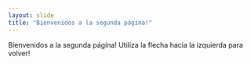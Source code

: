 ```yaml
--- 
layout: slide 
title: "Bienvenidos a la segunda página!"
---
```

Bienvenidos a la segunda página!
Utiliza la flecha hacia la izquierda para volver!
